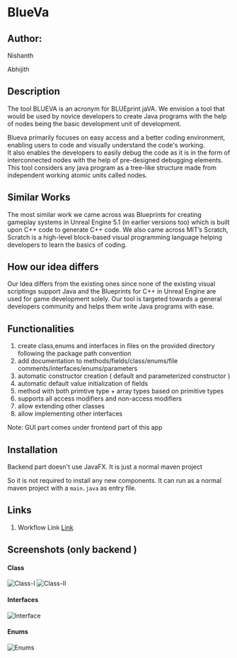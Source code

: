 # BlueVa

## Author: 

Nishanth 

Abhijith

## Description

The tool BLUEVA is an acronym for BLUEprint jaVA.
We envision a tool that would be used by novice developers to create Java programs with the help of nodes being the basic development unit of development.

Blueva primarily focuses on easy access and a better coding environment, enabling users to code and visually understand the code's working.  
It also enables the developers to easily debug the code as it is in the form of interconnected nodes with the help of pre-designed debugging elements. This tool considers any java program as a tree-like structure made from independent working atomic units called nodes. 

## Similar Works 

The most similar work we came across was Blueprints for creating gameplay systems in Unreal Engine 5.1 (in earlier versions too) which is built upon C++ code to generate C++ code.
We also came across MIT’s Scratch, Scratch is a high-level block-based visual programming language helping developers to learn the basics of coding.

## How our idea differs 

Our Idea differs from the existing ones since none of the existing visual scriptings support Java and the Blueprints for C++ in Unreal Engine are used for game development solely.
Our tool is targeted towards a general developers community and helps them write Java programs with ease.

## Functionalities 

1. create class,enums and interfaces in files on the provided directory following the package path convention
2. add documentation to methods/fields/class/enums/file comments/interfaces/enums/parameters
3. automatic constructor creation ( default and parameterized constructor )
4. automatic default value initialization of fields 
5. method with both primtive type + array types based on primitive types
6. supports all access modifiers and non-access modifiers
7. allow extending other classes 
8. allow implementing other interfaces

Note: GUI part comes under frontend part of this app

## Installation
Backend part doesn't use JavaFX. It is just a normal maven project

So it is not required to install any new components. It can run as a normal maven project with a `main.java` as entry file.

## Links
1. Workflow Link [Link](https://drive.google.com/file/d/1d5iuXdy5BAa6lV574-3G1fSnnQo9vdFI/view?usp=share_link)

## Screenshots (only backend )

#### Class
![Class-I](https://drive.google.com/uc?export=view&id=1_UyhBozalVudUYBM5BrzPHqG8hPXIY9t)
![Class-II](https://drive.google.com/uc?export=view&id=1dpv5I_j2qg3v7zeyKbYgrK05Ct9k2A-M)

#### Interfaces
![Interface](https://drive.google.com/uc?export=view&id=1M79q3Z3YYDcxILJged_-QZCawk5pNQjb)

#### Enums
![Enums](https://drive.google.com/uc?export=view&id=1M79q3Z3YYDcxILJged_-QZCawk5pNQjb)
